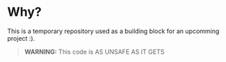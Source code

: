 # Why?
This is a temporary repository used as a building block for an upcomming project :).

> **WARNING:** This code is AS UNSAFE AS IT GETS